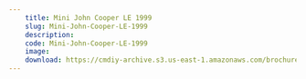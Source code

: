 ```yaml
---
    title: Mini John Cooper LE 1999
    slug: Mini-John-Cooper-LE-1999
    description:
    code: Mini-John-Cooper-LE-1999
    image:
    download: https://cmdiy-archive.s3.us-east-1.amazonaws.com/brochures/documents/Mini+John+Cooper+LE+1999.pdf
---
```

<!-- Content of the page -->

##
        